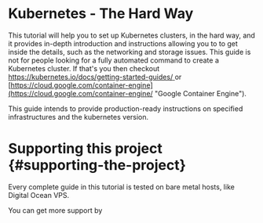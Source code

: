 # Kubernetes - The Hard Way

This tutorial will help you to set up Kubernetes clusters, in the hard way, and it provides in-depth introduction and instructions allowing you to to get inside the details, such as the networking and storage issues. This guide is not for people looking for a fully automated command to create a Kubernetes cluster. If that's you then checkout [https://kubernetes.io/docs/getting-started-guides/ ](https://kubernetes.io/docs/getting-started-guides/ "Getting Started Guides")or [https://cloud.google.com/container-engine](https://cloud.google.com/container-engine/ "Google Container Engine").



This guide intends to provide production-ready instructions on specified infrastructures and the kubernetes version.



# Supporting this project {#supporting-the-project}

Every complete guide in this tutorial is tested on bare metal hosts, like Digital Ocean VPS.

You can get more support by 

